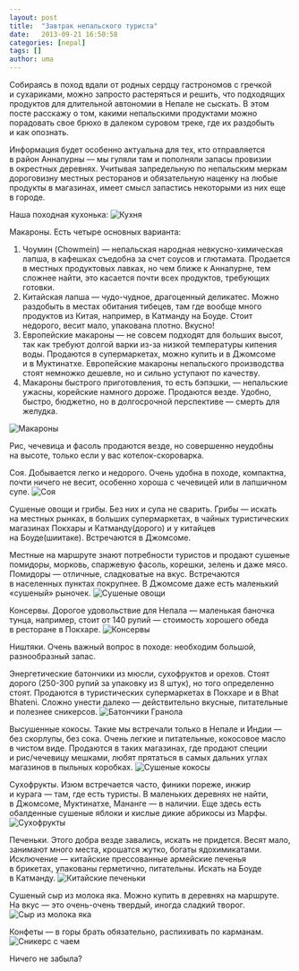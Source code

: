 ```yaml
---
layout: post
title:  "Завтрак непальского туриста"
date:   2013-09-21 16:50:58
categories: [nepal]
tags: []
author: uma
---
```


Собираясь в&nbsp;поход вдали от&nbsp;родных сердцу гастрономов с&nbsp;гречкой и&nbsp;сухариками, можно запросто растеряться и&nbsp;решить, что подходящих продуктов для длительной автономии в&nbsp;Непале не&nbsp;сыскать. В&nbsp;этом посте расскажу о&nbsp;том, какими непальскими продуктами можно порадовать свое брюхо в&nbsp;далеком суровом треке, где их&nbsp;раздобыть и&nbsp;как опознать. 

Информация будет особенно актуальна для тех, кто отправляется в&nbsp;район Аннапурны&nbsp;&mdash; мы&nbsp;гуляли там и&nbsp;пополняли запасы провизии в&nbsp;окрестных деревнях. Учитывая запредельную по&nbsp;непальским меркам дороговизну местных ресторанов и&nbsp;обязательную наценку на&nbsp;любые продукты в&nbsp;магазинах, имеет смысл запастись некоторыми из&nbsp;них еще в&nbsp;городе.

Наша походная кухонька:
![Кухня](kuhnya.jpg)

Макароны. Есть четыре основных варианта:   

1. Чоумин (Chowmein)&nbsp;&mdash; непальская народная невкусно-химическая лапша, в&nbsp;кафешках съедобна за&nbsp;счет соусов и&nbsp;глютамата. Продается в&nbsp;местных продуктовых лавках, но&nbsp;чем ближе к&nbsp;Аннапурне, тем сложнее найти, это касается почти всех продуктов, требующих готовки.
2. Китайская лапша&nbsp;&mdash; чудо-чудное, драгоценный деликатес. Можно раздобыть в&nbsp;местах обитания тибецев, там где вообще много продуктов из&nbsp;Китая, например, в&nbsp;Катманду на&nbsp;Боуде. Стоит недорого, весит мало, упакована плотно. Вкусно!   
3. Европейские макароны&nbsp;&mdash; не&nbsp;совсем подходят для больших высот, так как требуют долгой варки из-за низкой температуры кипения воды. Продаются в&nbsp;супермаркетах, можно купить и&nbsp;в&nbsp;Джомсоме и&nbsp;в&nbsp;Муктинатхе. Европейские макароны непальского производства стоят немножко дешевле, но&nbsp;и&nbsp;сильно уступают по&nbsp;качеству.    
4. Макароны быстрого приготовления, то&nbsp;есть бэпэшки,&nbsp;&mdash; непальские ужасны, корейские намного дороже. Продаются везде. Удобно, быстро, бюджетно, но&nbsp;в&nbsp;долгосрочной перспективе&nbsp;&mdash; смерть для желудка.   

![Макароны](makarony.jpg)

Рис, чечевица и&nbsp;фасоль продаются везде, но&nbsp;совершенно неудобны на&nbsp;высоте, только если у&nbsp;вас котелок-скороварка. 

Соя. Добывается легко и&nbsp;недорого. Очень удобна в&nbsp;походе, компактна, почти ничего не&nbsp;весит, особенно хороша с&nbsp;чечевицей или в&nbsp;лапшичном супе.
![Соя](soya.jpg)

Сушеные овощи и&nbsp;грибы. Без них и&nbsp;супа не&nbsp;сварить. Грибы&nbsp;&mdash; искать на&nbsp;местных рынках, в&nbsp;больших супермаркетах, в&nbsp;чайных туристических магазинах Покхары и&nbsp;Катманду(дорого) и&nbsp;у&nbsp;китайцев на&nbsp;Боуде(шиитаке). Встречаются в&nbsp;Джомсоме.

Местные на&nbsp;маршруте знают потребности туристов и&nbsp;продают сушеные помидоры, морковь, спаржевую фасоль, корешки, зелень и&nbsp;даже мясо. Помидоры&nbsp;&mdash; отличные, сладковатые на&nbsp;вкус. Встречаются в&nbsp;населенных пунктах покрупнее. В&nbsp;Джомсоме даже есть маленький &laquo;сушеный&raquo; рыночек.
![Сушеные овощи](sushenye-ovoschi.jpg)

Консервы. Дорогое удовольствие для Непала&nbsp;&mdash; маленькая баночка тунца, например, стоит от&nbsp;140 рупий&nbsp;&mdash; стоимость хорошего обеда в&nbsp;ресторане в&nbsp;Покхаре.
![Консервы](konservy.jpg)

Ништяки. Очень важный вопрос в&nbsp;походе: необходим большой, разнообразный запас. 

Энергетические батончики из&nbsp;мюсли, сухофруктов и&nbsp;орехов. Стоят дорого (250-300 рупий за&nbsp;упаковку из&nbsp;8&nbsp;штук), но&nbsp;того определенно стоят. Продаются в&nbsp;туристических супермаркетах в&nbsp;Покхаре и&nbsp;в&nbsp;Bhat Bhateni. Сложно унести далеко&nbsp;&mdash; действительно вкусные, питательные и&nbsp;полезнее сникерсов. 
![Батончики Гранола](batonchiki-granola.jpg)

Высушенные кокосы. Такие мы&nbsp;встречали только в&nbsp;Непале и&nbsp;Индии&nbsp;&mdash; без скорлупы, без сока. Очень легкие и&nbsp;питательные, кокосовое масло в&nbsp;чистом виде. Продаются в&nbsp;таких магазинах, где продают специи и&nbsp;рис/чечевицу мешками, любят прятаться в&nbsp;самых дальних углах магазинов в&nbsp;пыльных коробках. 
![Сушеные кокосы](sushenye-kokosy.jpg)

Сухофрукты. Изюм встречается часто, финики пореже, инжир и&nbsp;курага&nbsp;&mdash; там, где есть туристы. В&nbsp;маленьких деревнях не&nbsp;найти, в&nbsp;Джомсоме, Муктинатхе, Мананге&nbsp;&mdash; в&nbsp;наличии. Еще здесь есть обалденные сушеные яблоки и&nbsp;кислые дикие абрикосы из&nbsp;Марфы.
![Сухофрукты](suhofrukty.jpg)

Печеньки. Этого добра везде завались, искать не&nbsp;придется. Весят мало, занимают много места, крошатся жутко, богаты ядохимикатами. Исключение&nbsp;&mdash; китайские прессованные армейские печенья в&nbsp;брикетах, упакованы герметично, питательны. Искать на&nbsp;Боуде в&nbsp;Катманду.
![Китайские печеньки](kitaiskie-pechenki.jpg)

Сушеный сыр из&nbsp;молока яка. Можно купить в&nbsp;деревнях на&nbsp;маршруте. На&nbsp;вкус&nbsp;&mdash; это очень-очень твердый, иногда сладкий творог. 
![Сыр из&nbsp;молока яка](syr-iz-moloka-yaka.jpg)

Конфеты&nbsp;&mdash; в&nbsp;горы брать обязательно, распихивать по&nbsp;карманам. 
![Сникерс с&nbsp;чаем](snikers-i-chai.jpg)

Ничего не&nbsp;забыла?

